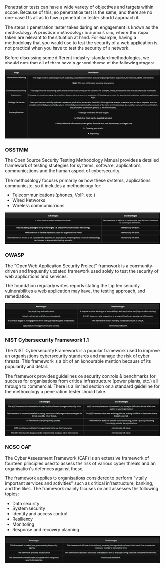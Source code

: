 Penetration tests can have a wide variety of objectives and targets within scope. Because of this, no penetration test is the same, and there are no one-case fits all as to how a penetration tester should approach it. 

The steps a penetration tester takes during an engagement is known as the methodology. A practical methodology is a smart one, where the steps taken are relevant to the situation at hand. For example, having a methodology that you would use to test the security of a web application is not practical when you have to test the security of a network.



Before discussing some different industry-standard methodologies, we should note that all of them have a general theme of the following stages:

![Screenshot](../images/p1.png)

### OSSTMM





The Open Source Security Testing Methodology Manual provides a detailed framework of testing strategies for systems, software, applications, communications and the human aspect of cybersecurity.



The methodology focuses primarily on how these systems, applications communicate, so it includes a methodology for:

* Telecommunications (phones, VoIP, etc.)
* Wired Networks
* Wireless communications

![Screenshot](../images/p2.png)

### OWASP





The "Open Web Application Security Project" framework is a community-driven and frequently updated framework used solely to test the security of web applications and services.



The foundation regularly writes reports stating the top ten security vulnerabilities a web application may have, the testing approach, and remediation.

![Screenshot](../images/p3.png)

### NIST Cybersecurity Framework 1.1





The NIST Cybersecurity Framework is a popular framework used to improve an organisations cybersecurity standards and manage the risk of cyber threats. This framework is a bit of an honourable mention because of its popularity and detail.



The framework provides guidelines on security controls & benchmarks for success for organisations from critical infrastructure (power plants, etc.) all through to commercial.  There is a limited section on a standard guideline for the methodology a penetration tester should take.

![Screenshot](../images/p4.png)

### NCSC CAF





The Cyber Assessment Framework (CAF) is an extensive framework of fourteen principles used to assess the risk of various cyber threats and an organisation's defences against these.



The framework applies to organisations considered to perform "vitally important services and activities" such as critical infrastructure, banking, and the likes. The framework mainly focuses on and assesses the following topics:

* Data security
* System security
* Identity and access control
* Resiliency
* Monitoring
* Response and recovery planning

![Screenshot](../images/p5.png)
